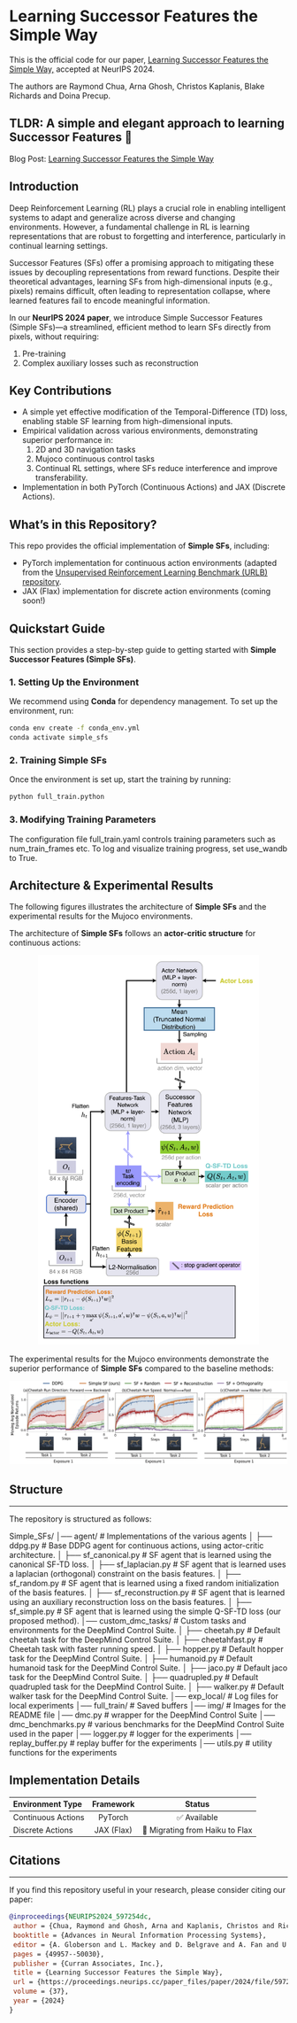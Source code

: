 # Learning Successor Features the Simple Way 
This is the official code for our paper, [Learning Successor Features the Simple Way,](https://arxiv.org/abs/2410.22133) accepted at NeurIPS 2024. 

The authors are Raymond Chua, Arna Ghosh, Christos Kaplanis, Blake Richards and Doina Precup.

## TLDR: A simple and elegant approach to learning Successor Features 🌟
Blog Post: [Learning Successor Features the Simple Way](https://https://raymondchua.github.io/projects/simple_sf_project/)

## Introduction
Deep Reinforcement Learning (RL) plays a crucial role in enabling intelligent systems to adapt and generalize across 
diverse and changing environments. However, a fundamental challenge in RL is learning representations that are robust to 
forgetting and interference, particularly in continual learning settings.

Successor Features (SFs) offer a promising approach to mitigating these issues by decoupling representations from reward 
functions. Despite their theoretical advantages, learning SFs from high-dimensional inputs (e.g., pixels) remains difficult, 
often leading to representation collapse, where learned features fail to encode meaningful information.

In our **NeurIPS 2024 paper**, we introduce Simple Successor Features (Simple SFs)—a streamlined, efficient method to learn 
SFs directly from pixels, without requiring: 

1. Pre-training
2. Complex auxiliary losses such as reconstruction

## Key Contributions
- A simple yet effective modification of the Temporal-Difference (TD) loss, enabling stable SF learning from high-dimensional inputs.
- Empirical validation across various environments, demonstrating superior performance in:
  1. 2D and 3D navigation tasks
  2. Mujoco continuous control tasks
  3. Continual RL settings, where SFs reduce interference and improve transferability.
- Implementation in both PyTorch (Continuous Actions) and JAX (Discrete Actions).

## What’s in this Repository?
This repo provides the official implementation of **Simple SFs**, including:
- PyTorch implementation for continuous action environments (adapted from the [Unsupervised Reinforcement Learning Benchmark (URLB) repository](https://github.com/rll-research/url_benchmark).
- JAX (Flax) implementation for discrete action environments (coming soon!)

## Quickstart Guide 
This section provides a step-by-step guide to getting started with **Simple Successor Features (Simple SFs)**.

### 1. Setting Up the Environment
We recommend using **Conda** for dependency management. To set up the environment, run:
```bash
conda env create -f conda_env.yml
conda activate simple_sfs
```

### 2. Training Simple SFs
Once the environment is set up, start the training by running:
```bash
python full_train.python
```

### 3. Modifying Training Parameters
The configuration file full_train.yaml controls training parameters such as num_train_frames etc. 
To log and visualize training progress, set use_wandb to True. 

## Architecture & Experimental Results
The following figures illustrates the architecture of **Simple SFs** and the experimental results for the Mujoco environments. 

The architecture of **Simple SFs** follows an **actor-critic structure** for continuous actions:

<p align="center">
  <img src="img/Simple_SF_actor_critic.png" alt="Simple SF Actor-Critic Architecture" width="400">
</p>

The experimental results for the Mujoco environments demonstrate the superior performance of **Simple SFs** compared to the baseline methods:

<p align="center">
  <img src="img/mujoco_results.png" alt="Results for Mujoco Environments" width=600">
</p>

## Structure
***
The repository is structured as follows:

Simple_SFs/
│── agent/                      # Implementations of the various agents
│   ├── ddpg.py                 # Base DDPG agent for continuous actions, using actor-critic architecture.
│   ├── sf_canonical.py         # SF agent that is learned using the canonical SF-TD loss.
│   ├── sf_laplacian.py         # SF agent that is learned uses a laplacian (orthogonal) constraint on the basis features. 
│   ├── sf_random.py            # SF agent that is learned using a fixed random initialization of the basis features. 
│   ├── sf_reconstruction.py    # SF agent that is learned using an auxiliary reconstruction loss on the basis features.
│   ├── sf_simple.py            # SF agent that is learned using the simple Q-SF-TD loss (our proposed method).
│── custom_dmc_tasks/           # Custom tasks and environments for the DeepMind Control Suite.
│   ├── cheetah.py              # Default cheetah task for the DeepMind Control Suite.
│   ├── cheetahfast.py          # Cheetah task with faster running speed.
│   ├── hopper.py               # Default hopper task for the DeepMind Control Suite.
│   ├── humanoid.py             # Default humanoid task for the DeepMind Control Suite.
│   ├── jaco.py                 # Default jaco task for the DeepMind Control Suite.
│   ├── quadrupled.py           # Default quadrupled task for the DeepMind Control Suite.
│   ├── walker.py               # Default walker task for the DeepMind Control Suite.
│── exp_local/                  # Log files for local experiments
│── full_train/                 # Saved buffers
│── img/                        # Images for the README file
│── dmc.py                      # wrapper for the DeepMind Control Suite
│── dmc_benchmarks.py           # various benchmarks for the DeepMind Control Suite used in the paper
│── logger.py                   # logger for the experiments
│── replay_buffer.py            # replay buffer for the experiments
│── utils.py                    # utility functions for the experiments


## Implementation Details
| Environment Type       |           Framework            |             Status              |
|:-----------------------|:------------------------------:|:-------------------------------:|
| Continuous Actions     |            PyTorch             |            ✅ Available          |  
| Discrete Actions       |           JAX (Flax)           | 🔄 Migrating from Haiku to Flax |


## Citations
***
If you find this repository useful in your research, please consider citing our paper:

```bibtex
@inproceedings{NEURIPS2024_597254dc,
 author = {Chua, Raymond and Ghosh, Arna and Kaplanis, Christos and Richards, Blake and Precup, Doina},
 booktitle = {Advances in Neural Information Processing Systems},
 editor = {A. Globerson and L. Mackey and D. Belgrave and A. Fan and U. Paquet and J. Tomczak and C. Zhang},
 pages = {49957--50030},
 publisher = {Curran Associates, Inc.},
 title = {Learning Successor Features the Simple Way},
 url = {https://proceedings.neurips.cc/paper_files/paper/2024/file/597254dc45be8c166d3ccf0ba2d56325-Paper-Conference.pdf},
 volume = {37},
 year = {2024}
}
```





